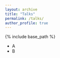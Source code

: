 ```yaml
---
layout: archive
title: "Talks"
permalink: /talks/
author_profile: true
---
```


{% include base_path %}


* A
* B